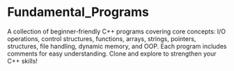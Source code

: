 # Fundamental_Programs
A collection of beginner-friendly C++ programs covering core concepts: I/O operations, control structures, functions, arrays, strings, pointers, structures, file handling, dynamic memory, and OOP. Each program includes comments for easy understanding. Clone and explore to strengthen your C++ skills!
